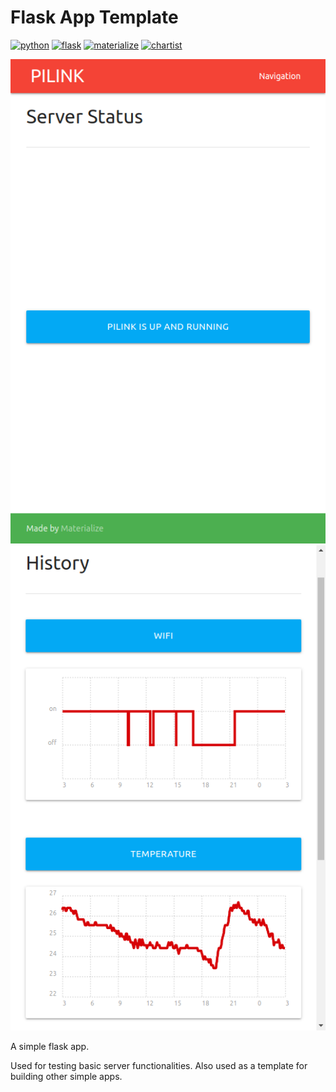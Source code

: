 # Flask App Template

[![python][python_img]][python_url]
[![flask][flask_img]][flask_url]
[![materialize][materialize_img]][materialize_url]
[![chartist][chartist_img]][chartist_url]

![server_status](./docs/static/server_status.png)
![homeauto_history](./docs/static/homeauto_history.png)

A simple flask app.

Used for testing basic server functionalities.
Also used as a template for building other simple apps.

[python_img]: https://img.shields.io/badge/python-3.7-blue.svg
[python_url]: https://www.python.org/
[flask_img]: https://img.shields.io/badge/flask-1.1.2-green.svg
[flask_url]: https://flask.palletsprojects.com/
[materialize_img]: https://img.shields.io/badge/materialize-1.0.0-orange.svg
[materialize_url]: https://materializecss.com/
[chartist_img]: https://img.shields.io/badge/chartist-0.11.4-orange.svg
[chartist_url]: http://gionkunz.github.io/chartist-js/
